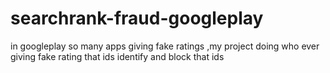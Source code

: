 # searchrank-fraud-googleplay
in googleplay  so many apps  giving fake ratings ,my project  doing who ever giving fake rating that ids identify and block that ids 
